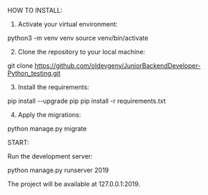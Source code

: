 HOW TO INSTALL:

1) Activate your virtual environment:

python3 -m venv venv
source venv/bin/activate


2) Clone the repository to your local machine:

git clone https://github.com/oldevgeny/JuniorBackendDeveloper-Python_testing.git


3) Install the requirements:

pip install --upgrade pip
pip install -r requirements.txt


4) Apply the migrations:

python manage.py migrate



START:

Run the development server:

python manage.py runserver 2019

The project will be available at 127.0.0.1:2019.
